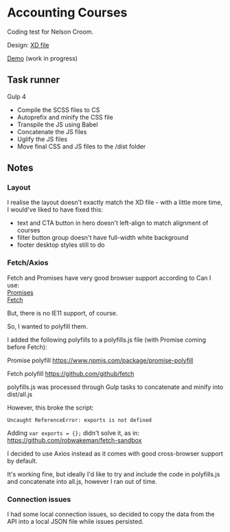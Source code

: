 # Accounting Courses

Coding test for Nelson Croom.

Design: [XD file](https://xd.adobe.com/view/e32b2883-a592-4385-4f5a-7fcefe945f8a-951a/screen/6481ffeb-3e29-41f2-9a7a-b25cf144a39d/Mobile)

[Demo](http://dev.robwakeman.com/accounting-courses/) (work in progress)

## Task runner

Gulp 4

- Compile the SCSS files to CS
- Autoprefix and minify the CSS file
- Transpile the JS using Babel
- Concatenate the JS files
- Uglify the JS files
- Move final CSS and JS files to the /dist folder

## Notes

### Layout

I realise the layout doesn't exactly match the XD file - with a little more time, I would've liked to have fixed this:

- text and CTA button in hero doesn't left-align to match alignment of courses
- filter button group doesn't have full-width white background
- footer desktop styles still to do

### Fetch/Axios

Fetch and Promises have very good browser support according to Can I use:  
[Promises](https://caniuse.com/#search=promise)  
[Fetch](https://caniuse.com/#search=fetch)

But, there is no IE11 support, of course.

So, I wanted to polyfill them.

I added the following polyfills to a polyfills.js file (with Promise coming before Fetch):

Promise polyfill
https://www.npmjs.com/package/promise-polyfill

Fetch polyfill
https://github.com/github/fetch

polyfills.js was processed through Gulp tasks to concatenate and minify into dist/all.js

However, this broke the script:

`Uncaught ReferenceError: exports is not defined`

Adding `var exports = {};` didn't solve it, as in:  
https://github.com/robwakeman/fetch-sandbox

I decided to use Axios instead as it comes with good cross-browser support by default.

It's working fine, but ideally I'd like to try and include the code in polyfills.js and concatenate into all.js, however I ran out of time.

### Connection issues

I had some local connection issues, so decided to copy the data from the API into a local JSON file while issues persisted.
